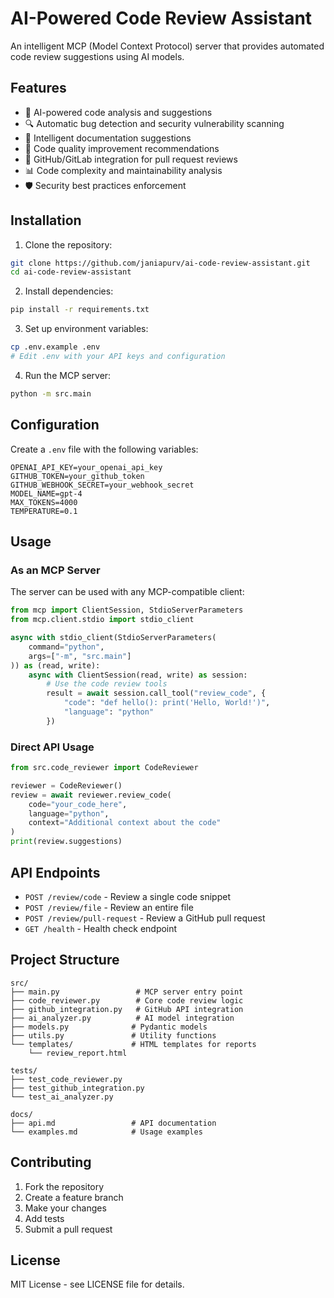 # AI-Powered Code Review Assistant

An intelligent MCP (Model Context Protocol) server that provides automated code review suggestions using AI models.

## Features

- 🤖 AI-powered code analysis and suggestions
- 🔍 Automatic bug detection and security vulnerability scanning
- 📝 Intelligent documentation suggestions
- 🎯 Code quality improvement recommendations
- 🔗 GitHub/GitLab integration for pull request reviews
- 📊 Code complexity and maintainability analysis
- 🛡️ Security best practices enforcement

## Installation

1. Clone the repository:
```bash
git clone https://github.com/janiapurv/ai-code-review-assistant.git
cd ai-code-review-assistant
```

2. Install dependencies:
```bash
pip install -r requirements.txt
```

3. Set up environment variables:
```bash
cp .env.example .env
# Edit .env with your API keys and configuration
```

4. Run the MCP server:
```bash
python -m src.main
```

## Configuration

Create a `.env` file with the following variables:

```env
OPENAI_API_KEY=your_openai_api_key
GITHUB_TOKEN=your_github_token
GITHUB_WEBHOOK_SECRET=your_webhook_secret
MODEL_NAME=gpt-4
MAX_TOKENS=4000
TEMPERATURE=0.1
```

## Usage

### As an MCP Server

The server can be used with any MCP-compatible client:

```python
from mcp import ClientSession, StdioServerParameters
from mcp.client.stdio import stdio_client

async with stdio_client(StdioServerParameters(
    command="python",
    args=["-m", "src.main"]
)) as (read, write):
    async with ClientSession(read, write) as session:
        # Use the code review tools
        result = await session.call_tool("review_code", {
            "code": "def hello(): print('Hello, World!')",
            "language": "python"
        })
```

### Direct API Usage

```python
from src.code_reviewer import CodeReviewer

reviewer = CodeReviewer()
review = await reviewer.review_code(
    code="your_code_here",
    language="python",
    context="Additional context about the code"
)
print(review.suggestions)
```

## API Endpoints

- `POST /review/code` - Review a single code snippet
- `POST /review/file` - Review an entire file
- `POST /review/pull-request` - Review a GitHub pull request
- `GET /health` - Health check endpoint

## Project Structure

```
src/
├── main.py                 # MCP server entry point
├── code_reviewer.py        # Core code review logic
├── github_integration.py   # GitHub API integration
├── ai_analyzer.py          # AI model integration
├── models.py              # Pydantic models
├── utils.py               # Utility functions
└── templates/             # HTML templates for reports
    └── review_report.html

tests/
├── test_code_reviewer.py
├── test_github_integration.py
└── test_ai_analyzer.py

docs/
├── api.md                 # API documentation
└── examples.md            # Usage examples
```

## Contributing

1. Fork the repository
2. Create a feature branch
3. Make your changes
4. Add tests
5. Submit a pull request

## License

MIT License - see LICENSE file for details. 